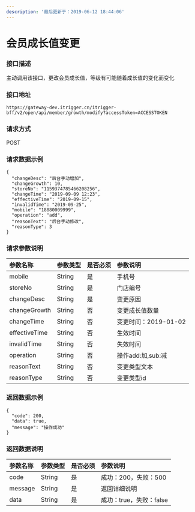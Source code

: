 ```yaml
---
description: '最后更新于：2019-06-12 18:44:06'
---
```


# 会员成长值变更

### 接口描述

主动调用该接口，更改会员成长值，等级有可能随着成长值的变化而变化

### 接口地址

```text
https://gateway-dev.itrigger.cn/itrigger-bff/v2/open/api/member/growth/modify?accessToken=ACCESSTOKEN
```

### 请求方式

POST

### 请求数据示例

```text
{
  "changeDesc": "后台手动增加",
  "changeGrowth": 10,
  "storeNo": "1159374785466208256",
  "changeTime": "2019-09-09 12:23",
  "effectiveTime": "2019-09-15",
  "invalidTime": "2019-09-25",
  "mobile": "18880009999",
  "operation": "add",
  "reasonText": "后台手动修改",
  "reasonType": 3
}
```

### 请求参数说明

| 参数名称 | 参数类型 | 是否必须 | 参数说明 |
| :--- | :--- | :--- | :--- |
| mobile | String | 是 | 手机号 |
| storeNo | String | 是 | 门店编号 |
| changeDesc | String | 是 | 变更原因 |
| changeGrowth | String | 否 | 变更成长值数量 |
| changeTime | String | 否 | 变更时间：2019-01-02 |
| effectiveTime | String | 否 | 生效时间 |
| invalidTime | String | 否 | 失效时间 |
| operation | String | 否 | 操作add:加,sub:减 |
| reasonText | String | 否 | 变更类型文本 |
| reasonType | String | 否 | 变更类型id |

### 返回数据示例

```text
{
  "code": 200,
  "data": true,
  "message": "操作成功"
}
```

### 返回数据说明

| 参数名称 | 参数类型 | 是否必须 | 参数说明 |
| :--- | :--- | :--- | :--- |
| code | String | 是 | 成功：200，失败：500 |
| message | String | 是 | 返回详细说明 |
| data | String | 是 | 成功：true，失败：false |

